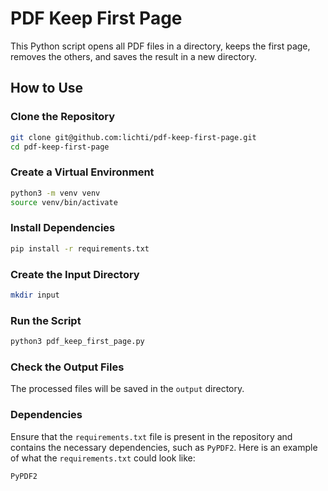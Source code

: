 # PDF Keep First Page

This Python script opens all PDF files in a directory, keeps the first page, removes the others, and saves the result in a new directory.

## How to Use

### Clone the Repository
```bash
git clone git@github.com:lichti/pdf-keep-first-page.git
cd pdf-keep-first-page
```

### Create a Virtual Environment
```bash
python3 -m venv venv
source venv/bin/activate
```

### Install Dependencies
```bash
pip install -r requirements.txt
```

### Create the Input Directory
```bash
mkdir input
```

### Run the Script
```bash
python3 pdf_keep_first_page.py
```

### Check the Output Files
The processed files will be saved in the `output` directory.

### Dependencies

Ensure that the `requirements.txt` file is present in the repository and contains the necessary dependencies, such as `PyPDF2`. Here is an example of what the `requirements.txt` could look like:

```
PyPDF2
```
